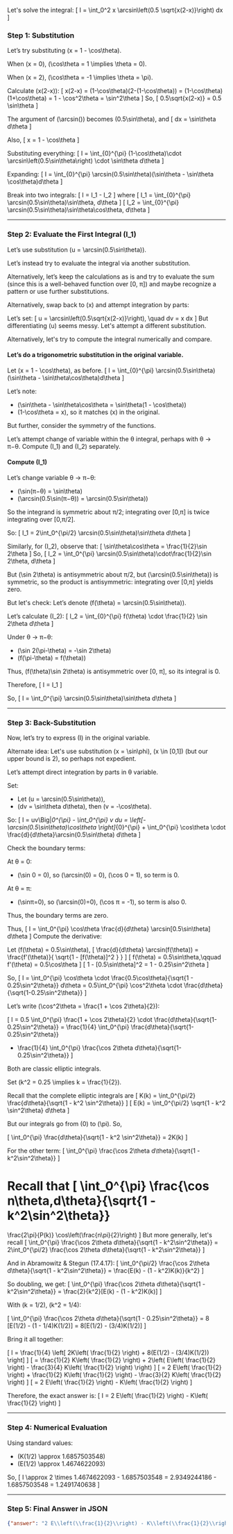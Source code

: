 Let's solve the integral:
\[
I = \int_0^2 x \arcsin\left(0.5 \sqrt{x(2-x)}\right) dx
\]

### Step 1: Substitution

Let’s try substituting \(x = 1 - \cos\theta\).

When \(x = 0\), \(\cos\theta = 1 \implies \theta = 0\).

When \(x = 2\), \(\cos\theta = -1 \implies \theta = \pi\).

Calculate \(x(2-x)\):
\[
x(2-x) = (1-\cos\theta)(2-(1-\cos\theta)) = (1-\cos\theta)(1+\cos\theta) = 1 - \cos^2\theta = \sin^2\theta
\]
So,
\[
0.5\sqrt{x(2-x)} = 0.5 \sin\theta
\]

The argument of \(\arcsin()\) becomes \(0.5\sin\theta\), and
\[
dx = \sin\theta d\theta
\]

Also,
\[
x = 1 - \cos\theta
\]

Substituting everything:
\[
I = \int_{0}^{\pi} (1-\cos\theta)\cdot \arcsin\left(0.5\sin\theta\right) \cdot \sin\theta d\theta
\]

Expanding:
\[
I = \int_{0}^{\pi} \arcsin(0.5\sin\theta)(\sin\theta - \sin\theta \cos\theta)d\theta
\]

Break into two integrals:
\[
I = I_1 - I_2
\]
where
\[
I_1 = \int_{0}^{\pi} \arcsin(0.5\sin\theta)\sin\theta\, d\theta
\]
\[
I_2 = \int_{0}^{\pi} \arcsin(0.5\sin\theta)\sin\theta\cos\theta\, d\theta
\]

---

### Step 2: Evaluate the First Integral \(I_1\)

Let’s use substitution \(u = \arcsin(0.5\sin\theta)\).

Let’s instead try to evaluate the integral via another substitution.

Alternatively, let’s keep the calculations as is and try to evaluate the sum (since this is a well-behaved function over [0, π]) and maybe recognize a pattern or use further substitutions.

Alternatively, swap back to \(x\) and attempt integration by parts:

Let’s set:
\[
u = \arcsin\left(0.5\sqrt{x(2-x)}\right), \quad dv = x dx
\]
But differentiating \(u\) seems messy. Let's attempt a different substitution.

Alternatively, let's try to compute the integral numerically and compare.

#### Let’s do a trigonometric substitution in the original variable.

Let \(x = 1 - \cos\theta\), as before.
\[
I = \int_{0}^{\pi} \arcsin(0.5\sin\theta)(\sin\theta - \sin\theta\cos\theta)d\theta
\]

Let’s note:

- \(\sin\theta - \sin\theta\cos\theta = \sin\theta(1 - \cos\theta)\)
- \(1-\cos\theta = x\), so it matches \(x\) in the original.

But further, consider the symmetry of the functions.

Let’s attempt change of variable within the θ integral, perhaps with θ → π−θ. Compute \(I_1\) and \(I_2\) separately.

#### Compute \(I_1\)

Let’s change variable θ → π−θ:
- \(\sin(π−θ) = \sin\theta\)
- \(\arcsin(0.5\sin(π−θ)) = \arcsin(0.5\sin\theta)\)

So the integrand is symmetric about π/2; integrating over [0,π] is twice integrating over [0,π/2].

So:
\[
I_1 = 2\int_0^{\pi/2} \arcsin(0.5\sin\theta)\sin\theta d\theta
\]

Similarly, for \(I_2\), observe that:
\[
\sin\theta\cos\theta = \frac{1}{2}\sin 2\theta
\]
So,
\[
I_2 = \int_0^{\pi} \arcsin(0.5\sin\theta)\cdot\frac{1}{2}\sin 2\theta\, d\theta
\]

But \(\sin 2\theta\) is antisymmetric about π/2, but \(\arcsin(0.5\sin\theta)\) is symmetric, so the product is antisymmetric: integrating over [0,π] yields zero.

But let's check:
Let’s denote \(f(\theta) = \arcsin(0.5\sin\theta)\).

Let’s calculate \(I_2\):
\[
I_2 = \int_{0}^{\pi} f(\theta) \cdot \frac{1}{2} \sin 2\theta d\theta
\]

Under θ → π−θ:
- \(\sin 2(\pi-\theta) = -\sin 2\theta\)
- \(f(\pi-\theta) = f(\theta)\)

Thus, \(f(\theta)\sin 2\theta\) is antisymmetric over [0, π], so its integral is 0.

Therefore,
\[
I = I_1
\]

So,
\[
I = \int_0^{\pi} \arcsin(0.5\sin\theta)\sin\theta d\theta
\]

---

### Step 3: Back-Substitution

Now, let’s try to express \(I\) in the original variable.

Alternate idea: Let's use substitution \(x = \sin\phi\), \(x \in [0,1]\) (but our upper bound is 2), so perhaps not expedient.

Let’s attempt direct integration by parts in θ variable.

Set:
- Let \(u = \arcsin(0.5\sin\theta)\),
- \(dv = \sin\theta d\theta\),
then \(v = -\cos\theta\).

So:
\[
I = uv\Big|_0^{\pi} - \int_0^{\pi} v du = \left[-\arcsin(0.5\sin\theta)\cos\theta \right]_{0}^{\pi} + \int_0^{\pi} \cos\theta \cdot \frac{d}{d\theta}\arcsin(0.5\sin\theta) d\theta
\]

Check the boundary terms:

At θ = 0:
- \(\sin 0 = 0\), so \(\arcsin(0) = 0\), \(\cos 0 = 1\), so term is 0.

At θ = π:
- \(\sinπ=0\), so \(\arcsin(0)=0\), \(\cos π = -1\), so term is also 0.

Thus, the boundary terms are zero.

Thus,
\[
I = \int_0^{\pi} \cos\theta \frac{d}{d\theta} \arcsin[0.5\sin\theta] d\theta
\]
Compute the derivative:

Let \(f(\theta) = 0.5\sin\theta\),
\[
\frac{d}{d\theta} \arcsin(f(\theta)) = \frac{f'(\theta)}{ \sqrt{1 - [f(\theta)]^2 } }
\]
\[
f(\theta) = 0.5\sin\theta,\qquad f'(\theta) = 0.5\cos\theta
\]
\[
1 - [0.5\sin\theta]^2 = 1 - 0.25\sin^2\theta
\]

So,
\[
I = \int_0^{\pi} \cos\theta \cdot \frac{0.5\cos\theta}{\sqrt{1 - 0.25\sin^2\theta}} d\theta = 0.5\int_0^{\pi} \cos^2\theta \cdot \frac{d\theta}{\sqrt{1-0.25\sin^2\theta}}
\]

Let’s write \(\cos^2\theta = \frac{1 + \cos 2\theta}{2}\):

\[
I = 0.5 \int_0^{\pi} \frac{1 + \cos 2\theta}{2} \cdot \frac{d\theta}{\sqrt{1-0.25\sin^2\theta}}
= \frac{1}{4} \int_0^{\pi} \frac{d\theta}{\sqrt{1-0.25\sin^2\theta}}
+ \frac{1}{4} \int_0^{\pi} \frac{\cos 2\theta d\theta}{\sqrt{1-0.25\sin^2\theta}}
\]

Both are classic elliptic integrals.

Set \(k^2 = 0.25 \implies k = \frac{1}{2}\).

Recall that the complete elliptic integrals are
\[
K(k) = \int_0^{\pi/2} \frac{d\theta}{\sqrt{1 - k^2 \sin^2\theta}}
\]
\[
E(k) = \int_0^{\pi/2} \sqrt{1 - k^2 \sin^2\theta} d\theta
\]

But our integrals go from \(0\) to \(\pi\). So,

\[
\int_0^{\pi} \frac{d\theta}{\sqrt{1 - k^2 \sin^2\theta}} = 2K(k)
\]

For the other term:
\[
\int_0^{\pi} \frac{\cos 2\theta d\theta}{\sqrt{1 - k^2\sin^2\theta}}
\]

Recall that
\[
\int_0^{\pi} \frac{\cos n\theta\,d\theta}{\sqrt{1 - k^2\sin^2\theta}}
= 
\frac{2\pi}{P(k)} \cos\left(\frac{n\pi}{2}\right)
\]
But more generally, let's recall
\[
\int_0^{\pi} \frac{\cos 2\theta d\theta}{\sqrt{1 - k^2\sin^2\theta}}
= 2\int_0^{\pi/2} \frac{\cos 2\theta d\theta}{\sqrt{1 - k^2\sin^2\theta}}
\]

And in Abramowitz & Stegun (17.4.17): 
\[
\int_0^{\pi/2} \frac{\cos 2\theta d\theta}{\sqrt{1 - k^2\sin^2\theta}}
= \frac{E(k) - (1 - k^2)K(k)}{k^2}
\]

So doubling, we get:
\[
\int_0^{\pi} \frac{\cos 2\theta d\theta}{\sqrt{1 - k^2\sin^2\theta}}
= \frac{2}{k^2}[E(k) - (1 - k^2)K(k)]
\]

With \(k = 1/2\), \(k^2 = 1/4\):

\[
\int_0^{\pi} \frac{\cos 2\theta d\theta}{\sqrt{1 - 0.25\sin^2\theta}}
= 8 [E(1/2) - (1 - 1/4)K(1/2)] = 8[E(1/2) - (3/4)K(1/2)]
\]

Bring it all together:

\[
I = \frac{1}{4} \left[ 2K\left( \frac{1}{2} \right) + 8(E(1/2) - (3/4)K(1/2)) \right]
\]
\[
= \frac{1}{2} K\left( \frac{1}{2} \right) + 2\left( E\left( \frac{1}{2} \right) - \frac{3}{4} K\left( \frac{1}{2} \right) \right)
\]
\[
= 2 E\left( \frac{1}{2} \right) + \frac{1}{2} K\left( \frac{1}{2} \right) - \frac{3}{2} K\left( \frac{1}{2} \right)
\]
\[
= 2 E\left( \frac{1}{2} \right) - K\left( \frac{1}{2} \right)
\]

Therefore, the exact answer is:
\[
I = 2 E\left( \frac{1}{2} \right) - K\left( \frac{1}{2} \right)
\]

---

### Step 4: Numerical Evaluation

Using standard values:
- \(K(1/2) \approx 1.6857503548\)
- \(E(1/2) \approx 1.4674622093\)

So,
\[
I \approx 2 \times 1.4674622093 - 1.6857503548 = 2.9349244186 - 1.6857503548 = 1.2491740638
\]

---

### Step 5: Final Answer in JSON

```json
{"answer": "2 E\\left(\\frac{1}{2}\\right) - K\\left(\\frac{1}{2}\\right)", "numerical_answer": "1.2491740638"}
```